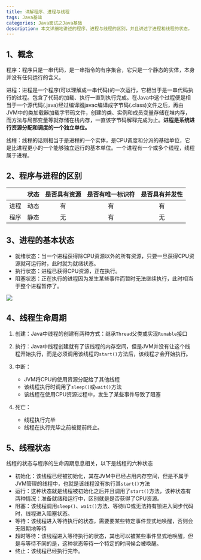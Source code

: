```yaml
---
title: 详解程序、进程与线程
tags: Java基础
categories: Java面试之Java基础
description: 本文详细地讲述的程序、进程与线程的区别，并且讲述了进程和线程的状态。
---
```


## 1、概念

程序：程序只是一串代码，是一串指令的有序集合，它只是一个静态的实体，本身并没有任何运行的含义。

进程：进程是一个程序(可以理解成一串代码)的一次运行，它相当于是一串代码执行的过程。包含了代码的加载、执行一直到执行完成。在Java中这个过程便是相当于一个源代码(.java)经过编译器javac编译成字节码(.class)文件之后，再由JVM中的类加载器加载字节码文件，创建的类、实例和成员变量存储在堆内存，而方法与局部变量等就存储在栈内存，一直该字节码解释完成为止。**进程是系统进行资源分配和调度的一个独立单位。**

线程：线程的话则相当于是进程的一个实体，是CPU调度和分派的基础单位，它是比进程更小的一个能够独立运行的基本单位。一个进程有一个或多个线程，线程属于进程。

## 2、程序与进程的区别

|      | 状态 | 是否具有资源 | 是否有唯一标识符 | 是否具有并发性 |
| ---- | :--: | :----------: | :--------------: | :------------: |
| 进程 | 动态 |      有      |        有        |       有       |
| 程序 | 静态 |      无      |        有        |       无       |

## 3、进程的基本状态

- 就绪状态：当一个进程获得除CPU资源以外的所有资源，只要一旦获得CPU资源就可运行时，此时就为就绪状态。
- 执行状态：进程已获得CPU资源，正在执行。
- 阻塞状态：正在执行的进程因为发生某些事件而暂时无法继续执行，此时相当于整个进程暂停了。

![](http://fl.ljuuu.com/img/191353345101170.jpg)

## 4、线程生命周期

1. 创建：Java中线程的创建有两种方式：继承`Thread`父类或实现`Runable`接口

2. 执行：Java中线程创建就有了该线程的内存空间，但是JVM并没有让这个线程开始执行，而是必须调用该线程的`start()`方法后，该线程才会开始执行。

3. 中断：
   - JVM将CPU的使用资源分配给了其他线程
   - 该线程执行时调用了`sleep()`或`wait()`方法
   - 该线程在使用CPU资源过程中，发生了某些事件导致了阻塞

4. 死亡：
   - 线程执行完毕
   - 线程在执行完毕之前被提前终止。

## 5、线程状态

线程的状态与程序的生命周期息息相关，以下是线程的六种状态

- 初始化：该线程已经被初始化，其在JVM中已经占用内存空间，但是不属于JVM管理的线程中，也就是该线程没有执行其`start()`方法
- 运行：这种状态就是线程被初始化之后并且调用了`start()`方法，该种状态有两种情况：准备就绪和运行中，区别就是是否获得了CPU资源。
- 阻塞：该线程调用`sleep()`、`wait()`方法、等待I/O或无法持有锁进入同步代码时，线程进入阻塞状态。
- 等待：该线程进入等待执行的状态，需要要某些特定事件显式地唤醒，否则会无限期地等待
- 超时等待：该线程进入等待执行的状态，其也可以被某些事件显式地唤醒，但是与等待不同的是，这种状态等待一个特定的时间候会被唤醒。
- 终止：该线程已经执行完毕。

